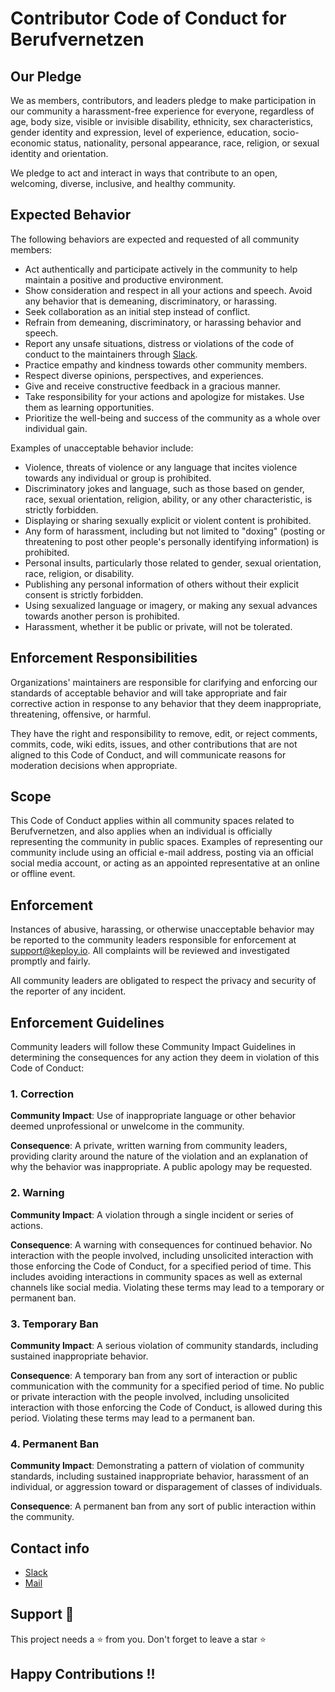 # Contributor Code of Conduct for Berufvernetzen

## Our Pledge

We as members, contributors, and leaders pledge to make participation in our
community a harassment-free experience for everyone, regardless of age, body
size, visible or invisible disability, ethnicity, sex characteristics, gender
identity and expression, level of experience, education, socio-economic status,
nationality, personal appearance, race, religion, or sexual identity
and orientation.

We pledge to act and interact in ways that contribute to an open, welcoming,
diverse, inclusive, and healthy community.

## Expected Behavior

The following behaviors are expected and requested of all community members:

 * Act authentically and participate actively in the community to help maintain a positive and productive environment.
 * Show consideration and respect in all your actions and speech. Avoid any behavior that is demeaning, discriminatory, or harassing.
 * Seek collaboration as an initial step instead of conflict.
 * Refrain from demeaning, discriminatory, or harassing behavior and speech.
 * Report any unsafe situations, distress or violations of the code of conduct to the maintainers through [Slack](https://join.slack.com/t/keploy/shared_invite/zt-12rfbvc01-o54cOG0X1G6eVJTuI_orSA).
* Practice empathy and kindness towards other community members.
* Respect diverse opinions, perspectives, and experiences.
* Give and receive constructive feedback in a gracious manner.
* Take responsibility for your actions and apologize for mistakes. Use them as learning opportunities.
* Prioritize the well-being and success of the community as a whole over individual gain.

Examples of unacceptable behavior include:

* Violence, threats of violence or any language that incites violence towards any individual or group is prohibited.
 * Discriminatory jokes and language, such as those based on gender, race, sexual orientation, religion, ability, or any other characteristic, is strictly forbidden.
 * Displaying or sharing sexually explicit or violent content is prohibited.
 * Any form of harassment, including but not limited to "doxing" (posting or threatening to post other people's personally identifying information) is prohibited.
 * Personal insults, particularly those related to gender, sexual orientation, race, religion, or disability.
* Publishing any personal information of others without their explicit consent is strictly forbidden.
* Using sexualized language or imagery, or making any sexual advances towards another person is prohibited.
* Harassment, whether it be public or private, will not be tolerated.

## Enforcement Responsibilities

Organizations' maintainers are responsible for clarifying and enforcing our standards of
acceptable behavior and will take appropriate and fair corrective action in
response to any behavior that they deem inappropriate, threatening, offensive,
or harmful.

They have the right and responsibility to remove, edit, or reject
comments, commits, code, wiki edits, issues, and other contributions that are
not aligned to this Code of Conduct, and will communicate reasons for moderation
decisions when appropriate.

## Scope

This Code of Conduct applies within all community spaces related to Berufvernetzen, and also applies when
an individual is officially representing the community in public spaces.
Examples of representing our community include using an official e-mail address,
posting via an official social media account, or acting as an appointed
representative at an online or offline event.

## Enforcement

Instances of abusive, harassing, or otherwise unacceptable behavior may be
reported to the community leaders responsible for enforcement at
support@keploy.io.
All complaints will be reviewed and investigated promptly and fairly.

All community leaders are obligated to respect the privacy and security of the
reporter of any incident.

## Enforcement Guidelines

Community leaders will follow these Community Impact Guidelines in determining
the consequences for any action they deem in violation of this Code of Conduct:

### 1. Correction

**Community Impact**: Use of inappropriate language or other behavior deemed
unprofessional or unwelcome in the community.

**Consequence**: A private, written warning from community leaders, providing
clarity around the nature of the violation and an explanation of why the
behavior was inappropriate. A public apology may be requested.

### 2. Warning

**Community Impact**: A violation through a single incident or series
of actions.

**Consequence**: A warning with consequences for continued behavior. No
interaction with the people involved, including unsolicited interaction with
those enforcing the Code of Conduct, for a specified period of time. This
includes avoiding interactions in community spaces as well as external channels
like social media. Violating these terms may lead to a temporary or
permanent ban.

### 3. Temporary Ban

**Community Impact**: A serious violation of community standards, including
sustained inappropriate behavior.

**Consequence**: A temporary ban from any sort of interaction or public
communication with the community for a specified period of time. No public or
private interaction with the people involved, including unsolicited interaction
with those enforcing the Code of Conduct, is allowed during this period.
Violating these terms may lead to a permanent ban.

### 4. Permanent Ban

**Community Impact**: Demonstrating a pattern of violation of community
standards, including sustained inappropriate behavior,  harassment of an
individual, or aggression toward or disparagement of classes of individuals.

**Consequence**: A permanent ban from any sort of public interaction within
the community.

## Contact info

* [Slack](https://join.slack.com/t/keploy/shared_invite/zt-12rfbvc01-o54cOG0X1G6eVJTuI_orSA)
* [Mail](hello@keploy.io)

## Support 🙏 

This project needs a ⭐️ from you. Don't forget to leave a star ⭐️

## Happy Contributions !!

